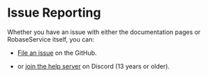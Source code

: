 # Issue Reporting

Whether you have an issue with either the documentation pages or RobaseService itself, you can:
	
+ [File an issue](https://github.com/Arvoria/RobaseService/issues) on the GitHub.

+ or [join the help server](https://discord.gg/aWKjrzR7Hx) on Discord (13 years or older).